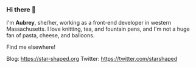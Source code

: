 ### Hi there 👋

I'm **Aubrey**, she/her, working as a front-end developer in western Massachusetts. I love knitting, tea, and fountain pens, and I'm not a huge fan of pasta, cheese, and balloons. 

Find me elsewhere!

Blog: https://star-shaped.org
Twitter: https://twitter.com/starshaped

<!--
**starshaped/starshaped** is a ✨ _special_ ✨ repository because its `README.md` (this file) appears on your GitHub profile.

Here are some ideas to get you started:

- 🔭 I’m currently working on ...
- 🌱 I’m currently learning ...
- 👯 I’m looking to collaborate on ...
- 🤔 I’m looking for help with ...
- 💬 Ask me about ...
- 📫 How to reach me: ...
- 😄 Pronouns: ...
- ⚡ Fun fact: ...
-->
